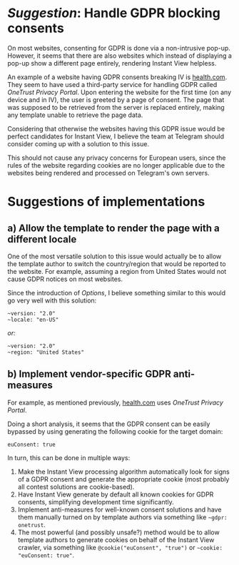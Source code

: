 #  _Suggestion_: Handle GDPR blocking consents

On most websites, consenting for GDPR is done via a non-intrusive pop-up. However, it seems that there are also websites which instead of displaying a pop-up show a different page entirely, rendering Instant View helpless.

An example of a website having GDPR consents breaking IV is [health.com](health.com). They seem to have used a third-party service for handling GDPR called _OneTrust Privacy Portal_. Upon entering the website for the first time (on any device and in IV), the user is greeted by a page of consent. The page that was supposed to be retrieved from the server is replaced entirely, making any template unable to retrieve the page data.

Considering that otherwise the websites having this GDPR issue would be perfect candidates for Instant View, I believe the team at Telegram should consider coming up with a solution to this issue.

This should not cause any privacy concerns for European users, since the rules of the website regarding cookies are no longer applicable due to the websites being rendered and processed on Telegram's own servers.

# Suggestions of implementations
## a) Allow the template to render the page with a different locale
One of the most versatile solution to this issue would actually be to allow the template author to switch the country/region that would be reported to the website. For example, assuming a region from United States would not cause GDPR notices on most websites.

Since the introduction of _Options_, I believe something similar to this would go very well with this solution:

```
~version: "2.0"
~locale: "en-US"
```

_or:_

```
~version: "2.0"
~region: "United States"
```

## b) Implement vendor-specific GDPR anti-measures
For example, as mentioned previously, [health.com](health.com) uses _OneTrust Privacy Portal_.

Doing a short analysis, it seems that the GDPR consent can be easily bypassed by using generating the following cookie for the target domain:
```
euConsent: true
```

In turn, this can be done in multiple ways:

1. Make the Instant View processing algorithm automatically look for signs of a GDPR consent and generate the appropriate cookie (most probably all contest solutions are cookie-based).
2. Have Instant View generate by default all known cookies for GDPR consents, simplifying development time significantly.
3. Implement anti-measures for well-known consent solutions and have them manually turned on by template authors via something like `~gdpr: onetrust`.
4. The most powerful (and possibly unsafe?) method would be to allow template authors to generate cookies on behalf of the Instant View crawler, via something like `@cookie("euConsent", "true")` or `~cookie: "euConsent: true"`.